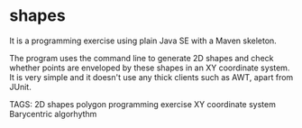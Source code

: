 shapes
======

It is a programming exercise using plain Java SE with a Maven skeleton. 

The program uses the command line to generate 2D shapes and check whether 
points are enveloped by these shapes in an XY coordinate system.
It is very simple and it doesn't use any thick clients such as AWT, apart from JUnit.

TAGS:
2D
shapes
polygon
programming exercise
XY coordinate system
Barycentric algorhythm 